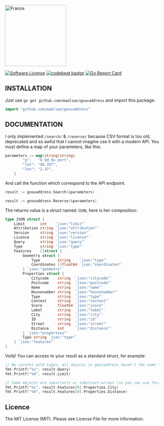 <img src="https://raw.githubusercontent.com/maelsan/gouvaddress/master/logo/france.jpeg" alt="France" width="200">

[![Software License](https://img.shields.io/badge/licence-MIT-blue.svg)](LICENSE)
[![codebeat badge](https://codebeat.co/badges/e1e6cf3b-821b-43f8-9318-d69d8ffdf1a7)](https://codebeat.co/projects/github-com-maelsan-gouvaddress)
[![Go Report Card](https://goreportcard.com/badge/github.com/maelsan/gouvaddress)](https://goreportcard.com/report/github.com/maelsan/gouvaddress)

## INSTALLATION
Just use `go get github.com/maelsan/gouvaddress` and import this package:

```go
import "github.com/maelsan/gouvaddress"
```

## DOCUMENTATION
I only implemented `/search/` & `/reverse/` because CSV format is too old, deprecated and so awful that I cannot imagine use it with a modern API. You must define a map of your parameters, like this:

```go
parameters := map[string]string{
		"q":   "8 bd du port",
		"lat": "48.357",
		"lon": "2.37",
	}
```

And call the function which correspond to the API endpoint.

```go
result := gouvaddress.Search(&parameters)
```

```go
result := gouvaddress.Reverse(&parameters)
```

The returns value is a struct named `JSON`, here is her composition:

```go
type JSON struct {
	Limit       int    `json:"limit"`
	Attribution string `json:"attribution"`
	Version     string `json:"version"`
	Licence     string `json:"licence"`
	Query       string `json:"query"`
	Type        string `json:"type"`
	Features    []struct {
		Geometry struct {
			Type        string    `json:"type"`
			Coordinates []float64 `json:"coordinates"`
		} `json:"geometry"`
		Properties struct {
			Citycode    string  `json:"citycode"`
			Postcode    string  `json:"postcode"`
			Name        string  `json:"name"`
			Housenumber string  `json:"housenumber"`
			Type        string  `json:"type"`
			Context     string  `json:"context"`
			Score       float64 `json:"score"`
			Label       string  `json:"label"`
			City        string  `json:"city"`
			ID          string  `json:"id"`
			Street      string  `json:"street"`
			Distance    int     `json:"distance"`
		} `json:"properties"`
		Type string `json:"type"`
	} `json:"features"`
}
```

Voilà! You can access to your result as a standard struct, for example:

```go
// Be careful with types, all objects in gouvaddress haven't the same type.
fmt.Printf("%s", result.Query)
fmt.Printf("%d", result.Limit)

// Some objects are substructs or substruct-arrays (so you can use for[in] or others...) .
fmt.Printf("%s", result.Features[0].Properties.City)
fmt.Printf("%d", result.Features[0].Properties.Distance)
```

## Licence
The MIT License (MIT). Please see License File for more information.